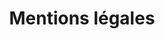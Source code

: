 ---
title: Mentions légales
type: mentions-legales
layout: index


sections: 
    - title: Identité
      lines:
        - "Nom du site web: Culture numérique"
        - "Propriétaire: Étienne Mineur"
        - "Responsable de publication: Étienne Mineur"
        - "Contact: contact@volumique.com"
        - "la dénomination sociale de l’entreprise: LES EDITIONS VOLUMIQUES"
        - "Numéro SIREN: 525062436"
        - "Forme juridique: société par actions simplifiée"
        - "Capital social: 20070,00 EURO"
        - "Adresse: 46 AV PIERRE BROSSOLETTE 92240 MALAKOFF"
    
    - title: Hébergeur
      lines:
        - "Adresse: Netlify - 44 Montgomery Street, Suite 300, San Francisco, California 94104"
        - "Contact: +420 228 881 031 or at support@netlify.com"
        - "https://netlify.com"
    - title: Propriété intellectuelle
      lines: 
          - " creative commons CC-By :La licence CC-by permet toute exploitation de l’œuvre (partager, copier, reproduire, distribuer, communiquer, réutiliser, adapter)  La seule obligation est de
          créditer les créateurs de la paternité des œuvres originales, d’en indiquer les sources et d’indiquer si des modifications ont été effectuées aux œuvres."

---